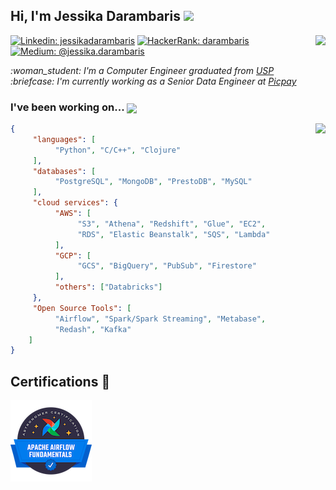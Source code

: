 <p>
    <h2>Hi, I'm Jessika Darambaris  <img src="https://media.giphy.com/media/3owyplYLWlGFQk9mF2/giphy.gif" width=70  /></h2>     
    <img align="right" src="https://komarev.com/ghpvc/?username=darambaris&style=flat&label=Visitors"  />
</p>

[![Linkedin: jessikadarambaris](https://img.shields.io/badge/-jessikadarambaris-blue?style=flat-square&logo=Linkedin&logoColor=white&link=https://www.linkedin.com/in/jessikadarambaris/)](https://www.linkedin.com/in/jessikadarambaris/)
[![HackerRank: darambaris](https://img.shields.io/badge/-darambaris-green?style=flat-square&logo=HackerRank&logoColor=white&link=https://www.hackerrank.com/darambaris)](https://www.hackerrank.com/darambaris)
[![Medium: @jessika.darambaris](https://img.shields.io/badge/-@jessika.darambaris-black?style=flat-square&logo=Medium&logoColor=white&link=https://medium.com/@jessika.darambaris)](https://medium.com/@jessika.darambaris)

<p><em> 
     :woman_student:  I'm a Computer Engineer graduated from <a href="https://www5.usp.br/"> USP </a> <br />
     :briefcase:  I'm currently working as a Senior Data Engineer at <a href="https://www.picpay.com/site">Picpay</a> <br />
</em></p>

<h3 aling="left"> I've been working on...  <img src="https://media.giphy.com/media/5QTCH9HcixzA1STEs9/giphy.gif" width=50 valign="bottom"> </h3>

<img align="right" src="https://media.giphy.com/media/MFxx9aqW8P6xdtX3BR/giphy.gif" height=350 valign="bottom" />     
<p align="left">
     
```json
{
     "languages": [
          "Python", "C/C++", "Clojure"
     ],
     "databases": [
          "PostgreSQL", "MongoDB", "PrestoDB", "MySQL"
     ],
     "cloud services": {
          "AWS": [
               "S3", "Athena", "Redshift", "Glue", "EC2", 
               "RDS", "Elastic Beanstalk", "SQS", "Lambda"
          ],
          "GCP": [
               "GCS", "BigQuery", "PubSub", "Firestore"
          ],
          "others": ["Databricks"]
     },
     "Open Source Tools": [
          "Airflow", "Spark/Spark Streaming", "Metabase", 
          "Redash", "Kafka"
    ]
}
```

</p>


Certifications 🥇
------

<a href="https://www.youracclaim.com/earner/earned/badge/073566a5-31bf-4d2d-8f0c-033ace5fc646">
<img border="0" alt="Click to check the certification" src="https://raw.githubusercontent.com/darambaris/darambaris/master/astronomer-certification-for-apache-airflow-fundamentals.png">
</a>

